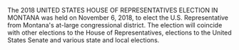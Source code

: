 The 2018 UNITED STATES HOUSE OF REPRESENTATIVES ELECTION IN MONTANA was held on November 6, 2018, to elect the U.S. Representative from Montana's at-large congressional district. The election will coincide with other elections to the House of Representatives, elections to the United States Senate and various state and local elections.
